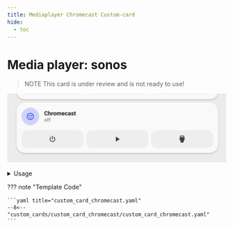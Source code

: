 ```yaml
---
title: Mediaplayer Chromecast Custom-card
hide:
  - toc
---
```


<!-- markdownlint-disable MD046 -->

# Media player: sonos

> NOTE
> This card is under review and is not ready to use!

![Sonos](../../assets/img/chromecast.png)

<details>
<summary>Usage</summary>

## Example

```yaml
- type: "custom:button-card"
  template: card_media_player_chromecast_with_controls
  variables:
    ulm_card_media_player_with_controls_name: "Chromecast"
    ulm_card_media_player_with_controls_entity: media_player.my_chromecast
```

## Variables

<table>
<tr>
<th>Variable</th>
<th>Example</th>
<th>Required</th>
<th>Explanation</th>
</tr>
<tr>
<td>ulm_card_media_player_with_controls_name</td>
<td>Chromecast</td>
<td>Yes</td>
<td>Name shown in lovelace</td>
<tr>
<td>ulm_card_media_player_with_controls_entity</td>
<td>media_player.my_chromecast</td>
<td>Yes</td>
<td>Entity id</td>
</tr>
</table>
<br />
</details>

??? note "Template Code"

    ```yaml title="custom_card_chromecast.yaml"
    --8<-- "custom_cards/custom_card_chromecast/custom_card_chromecast.yaml"
    ```
